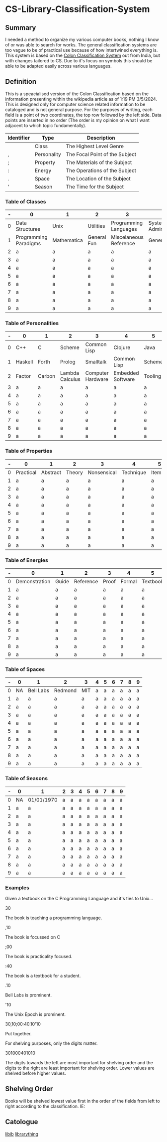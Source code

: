 # CS-Library-Classification-System

## Summary

I needed a method to organize my various computer books, nothing I know of or was able to search for works. The general classification systems are too vague to be of practical use because of how intertwined everything is.
This system is based on the [Colon Classification System](https://en.wikipedia.org/wiki/Colon_classification) out from India, but with changes tailored to CS. Due to it's focus on symbols this should be able to be adapted
easily across various languages.

## Definition
This is a speacialised version of the Colon Classification based on the information presenting within the wikipedia article as of 1:19 PM 3/5/2024.
This is designed only for computer science related information to be cataloged and is not general purpose. For the purposes of writing, each field
is a point of two coordinates, the top row followed by the left side. Data points are inserted in no order (The order is my opinion on what I want
adjacent to which topic fundamentally).

|Identifier|Type|Description|
|----------|----|-----------|
|          |Class|The Highest Level Genre|
|    ,     |Personality|The Focal Point of the Subject|
|    ;     |Property|The Materials of the Subject|
|    :     |Energy|The Operations of the Subject|
|    .     |Space|The Location of the Subject|
|    '     |Season|The Time for the Subject|

### Table of Classes

|-|0|1|2|3|4|5|6|7|8|9|
|-|-|-|-|-|-|-|-|-|-|-|
|0|Data Structures|Unix|Utilities|Programming Languages|System Administration|Operating Systems|Language Design|InfoSec|Computer Networking|MS Windows|
|1|Programming Paradigms|Mathematica|General Fun|Miscelaneous Reference|General Guide|a|a|a|a|a|
|2|a|a|a|a|a|a|a|a|a|a|
|3|a|a|a|a|a|a|a|a|a|a|
|4|a|a|a|a|a|a|a|a|a|a|
|5|a|a|a|a|a|a|a|a|a|a|
|6|a|a|a|a|a|a|a|a|a|a|
|7|a|a|a|a|a|a|a|a|a|a|
|8|a|a|a|a|a|a|a|a|a|a|
|9|a|a|a|a|a|a|a|a|a|a|

### Table of Personalities

|-|0|1|2|3|4|5|6|7|8|9|
|-|-|-|-|-|-|-|-|-|-|-|
|0|C++|C|Scheme|Common Lisp|Clojure|Java|Java|Javascript|Go|Rust|
|1|Haskell|Forth|Prolog|Smalltalk|Common Lisp|Scheme|Algoritms|Functional|Imperitive|Object Oriented|
|2|Factor|Carbon|Lambda Calculus|Computer Hardware|Embedded Software|Tooling|a|a|a|a|
|3|a|a|a|a|a|a|a|a|a|a|
|4|a|a|a|a|a|a|a|a|a|a|
|5|a|a|a|a|a|a|a|a|a|a|
|6|a|a|a|a|a|a|a|a|a|a|
|7|a|a|a|a|a|a|a|a|a|a|
|8|a|a|a|a|a|a|a|a|a|a|
|9|a|a|a|a|a|a|a|a|a|a|

### Table of Properties

|-|0|1|2|3|4|5|6|7|8|9|
|-|-|-|-|-|-|-|-|-|-|-|
|0|Practical|Abstract|Theory|Nonsensical|Technique|Item(s)|a|a|a|a|
|1|a|a|a|a|a|a|a|a|a|a|
|2|a|a|a|a|a|a|a|a|a|a|
|3|a|a|a|a|a|a|a|a|a|a|
|4|a|a|a|a|a|a|a|a|a|a|
|5|a|a|a|a|a|a|a|a|a|a|
|6|a|a|a|a|a|a|a|a|a|a|
|7|a|a|a|a|a|a|a|a|a|a|
|8|a|a|a|a|a|a|a|a|a|a|
|9|a|a|a|a|a|a|a|a|a|a|

### Table of Energies

|-|0|1|2|3|4|5|6|7|8|9|
|-|-|-|-|-|-|-|-|-|-|-|
|0|Demonstration|Guide|Reference|Proof|Formal|Textbook|Manual|Colloquial|Academic|a|
|1|a|a|a|a|a|a|a|a|a|a|
|2|a|a|a|a|a|a|a|a|a|a|
|3|a|a|a|a|a|a|a|a|a|a|
|4|a|a|a|a|a|a|a|a|a|a|
|5|a|a|a|a|a|a|a|a|a|a|
|6|a|a|a|a|a|a|a|a|a|a|
|7|a|a|a|a|a|a|a|a|a|a|
|8|a|a|a|a|a|a|a|a|a|a|
|9|a|a|a|a|a|a|a|a|a|a|

### Table of Spaces

|-|0|1|2|3|4|5|6|7|8|9|
|-|-|-|-|-|-|-|-|-|-|-|
|0|NA|Bell Labs|Redmond|MIT|a|a|a|a|a|a|
|1|a|a|a|a|a|a|a|a|a|a|
|2|a|a|a|a|a|a|a|a|a|a|
|3|a|a|a|a|a|a|a|a|a|a|
|4|a|a|a|a|a|a|a|a|a|a|
|5|a|a|a|a|a|a|a|a|a|a|
|6|a|a|a|a|a|a|a|a|a|a|
|7|a|a|a|a|a|a|a|a|a|a|
|8|a|a|a|a|a|a|a|a|a|a|
|9|a|a|a|a|a|a|a|a|a|a|

### Table of Seasons

|-|0|1|2|3|4|5|6|7|8|9|
|-|-|-|-|-|-|-|-|-|-|-|
|0|NA|01/01/1970|a|a|a|a|a|a|a|a|
|1|a|a|a|a|a|a|a|a|a|a|
|2|a|a|a|a|a|a|a|a|a|a|
|3|a|a|a|a|a|a|a|a|a|a|
|4|a|a|a|a|a|a|a|a|a|a|
|5|a|a|a|a|a|a|a|a|a|a|
|6|a|a|a|a|a|a|a|a|a|a|
|7|a|a|a|a|a|a|a|a|a|a|
|8|a|a|a|a|a|a|a|a|a|a|
|9|a|a|a|a|a|a|a|a|a|a|

### Examples

Given a textbook on the C Programming Language and it's ties to Unix...

30

The book is teaching a programming language.


,10

The book is focussed on C


;00

The book is practicality focused.


:40

The book is a textbook for a student.


.10

Bell Labs is prominent.


'10

The Unix Epoch is prominent.


30,10;00:40.10'10

Put together.

For shelving purposes, only the digits matter.

301000401010

The digits towards the left are most important for
shelving order and the digits to the right are least
important for shelving order. Lower values are shelved
before higher values.

## Shelving Order

Books will be shelved lowest value first in the order of the fields from left to right according to the classification.
IE:

## Catologue
[libib](https://www.libib.com/u/robotwizard)
[librarything](https://www.librarything.com/catalog/robotwizard)
